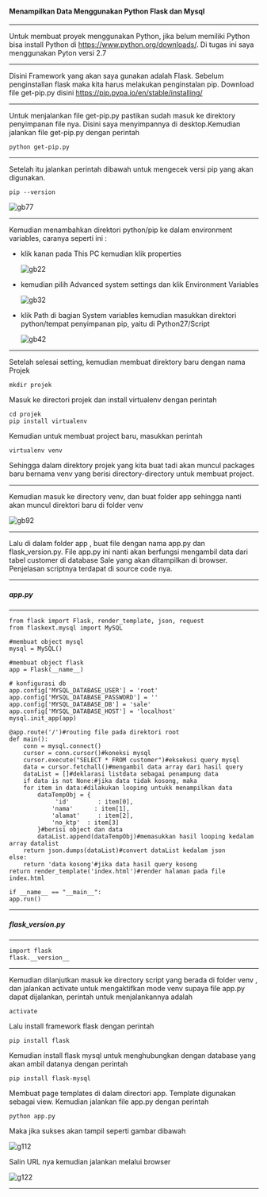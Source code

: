 #### Menampilkan Data Menggunakan Python Flask dan Mysql 
----
Untuk membuat proyek menggunakan Python, jika belum memiliki Python bisa install Python di https://www.python.org/downloads/. Di tugas ini saya menggunakan Pyton versi 2.7 

---
Disini Framework yang akan saya gunakan adalah Flask. Sebelum penginstallan flask maka kita harus melakukan penginstalan pip. Download file get-pip.py disini https://pip.pypa.io/en/stable/installing/

---    
Untuk menjalankan file get-pip.py pastikan sudah masuk ke direktory penyimpanan file nya. Disini saya menyimpannya di desktop.Kemudian jalankan file get-pip.py dengan perintah 
	
	python get-pip.py
	
----
Setelah itu jalankan perintah dibawah untuk mengecek versi pip yang akan digunakan. 
        
	pip --version 


   <img src="https://github.com/lilyastri/tct/blob/master/img/pip.jpg" alt="gb77"/>

----

Kemudian menambahkan direktori python/pip ke dalam environment variables, caranya seperti ini :
- klik kanan pada This PC kemudian klik properties

     <img src="https://github.com/lilyastri/tct/blob/master/img/gb2.jpg" alt="gb22"/>
     
- kemudian pilih Advanced system settings dan klik Environment Variables

     <img src="https://github.com/lilyastri/tct/blob/master/img/gb3.jpg" alt="gb32"/>
     
- klik Path di bagian System variables kemudian masukkan direktori python/tempat penyimpanan pip, yaitu di Python27/Script

     <img src="https://github.com/lilyastri/tct/blob/master/img/gb4.jpg" alt="gb42"/>

---
Setelah selesai setting, kemudian membuat direktory baru dengan nama Projek
	
	mkdir projek

Masuk ke directori projek dan install virtualenv dengan perintah 
        
	cd projek
	pip install virtualenv

Kemudian untuk membuat project baru, masukkan perintah
	
	virtualenv venv

Sehingga dalam direktory projek yang kita buat tadi akan muncul packages baru bernama venv yang berisi directory-directory untuk membuat project. 

---
Kemudian masuk ke directory venv, dan buat folder app sehingga nanti akan muncul direktori baru di folder venv

   <img src="https://github.com/lilyastri/tct/blob/master/img/app.jpg" alt="gb92"/>

---
Lalu di dalam folder app , buat file dengan nama app.py dan flask_version.py. File app.py ini nanti akan berfungsi mengambil data dari tabel customer di database Sale yang akan ditampilkan di browser. Penjelasan scriptnya terdapat di source code nya. 

---
##### app.py
---

	from flask import Flask, render_template, json, request
	from flaskext.mysql import MySQL

	#membuat object mysql
	mysql = MySQL()

	#membuat object flask
	app = Flask(__name__)

	# konfigurasi db
	app.config['MYSQL_DATABASE_USER'] = 'root'
	app.config['MYSQL_DATABASE_PASSWORD'] = ''
	app.config['MYSQL_DATABASE_DB'] = 'sale'
	app.config['MYSQL_DATABASE_HOST'] = 'localhost'
	mysql.init_app(app)

	@app.route('/')#routing file pada direktori root
	def main():
    	conn = mysql.connect()
    	cursor = conn.cursor()#koneksi mysql
    	cursor.execute("SELECT * FROM customer")#eksekusi query mysql
    	data = cursor.fetchall()#mengambil data array dari hasil query
    	dataList = []#deklarasi listdata sebagai penampung data
    	if data is not None:#jika data tidak kosong, maka
        for item in data:#dilakukan looping untukk menampilkan data
            dataTempObj = {
                 'id'        : item[0],
                'nama'      : item[1],
                'alamat'     : item[2],
                'no_ktp'  : item[3]
            }#berisi object dan data
            dataList.append(dataTempObj)#memasukkan hasil looping kedalam array datalist
        return json.dumps(dataList)#convert dataList kedalam json 
    else:
        return 'data kosong'#jika data hasil query kosong
    return render_template('index.html')#render halaman pada file index.html

	if __name__ == "__main__":
    app.run()

---
##### flask_version.py
---

	import flask
	flask.__version__

---

Kemudian dilanjutkan masuk ke directory script yang berada di folder venv , dan jalankan activate untuk mengaktifkan mode venv supaya file app.py dapat dijalankan, perintah untuk menjalankannya adalah 
	
	activate

Lalu install framework flask dengan perintah 
	
	pip install flask 

Kemudian install flask mysql untuk menghubungkan dengan database yang akan ambil datanya dengan perintah 
	
	pip install flask-mysql

Membuat page templates di dalam directori app. Template digunakan sebagai view. Kemudian jalankan file app.py dengan perintah 
	
	python app.py

Maka jika sukses akan tampil seperti gambar dibawah
   
   <img src="https://github.com/lilyastri/tct/blob/master/img/gb11.JPG" alt="g112"/>

Salin URL nya kemudian jalankan melalui browser

   <img src="https://github.com/lilyastri/tct/blob/master/img/gb100.JPG" alt="g122"/>

---

